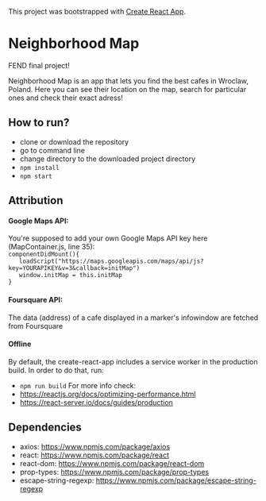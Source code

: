 This project was bootstrapped with [Create React App](https://github.com/facebookincubator/create-react-app).


# Neighborhood Map
FEND final project!

Neighborhood Map is an app that lets you find the best cafes in Wroclaw, Poland.
Here you can see their location on the map, search for particular ones and check their exact adress!

## How to run?
- clone or download the repository
- go to command line
- change directory to the downloaded project directory
- `npm install`
- `npm start`

## Attribution
#### Google Maps API:
You're supposed to add your own Google Maps API key here (MapContainer.js, line 35):\
`componentDidMount(){`\
`   loadScript("https://maps.googleapis.com/maps/api/js?key=YOURAPIKEY&v=3&callback=initMap")`\
`   window.initMap = this.initMap`\
`}`
  
#### Foursquare API:
The data (address) of a cafe displayed in a marker's infowindow are fetched from Foursquare

#### Offline
By default, the create-react-app includes a service worker in the production build.
In order to do that, run:
- `npm run build`
For more info check:
- https://reactjs.org/docs/optimizing-performance.html
- https://react-server.io/docs/guides/production

## Dependencies
- axios: https://www.npmjs.com/package/axios
- react: https://www.npmjs.com/package/react
- react-dom: https://www.npmjs.com/package/react-dom
- prop-types: https://www.npmjs.com/package/prop-types
- escape-string-regexp: https://www.npmjs.com/package/escape-string-regexp
